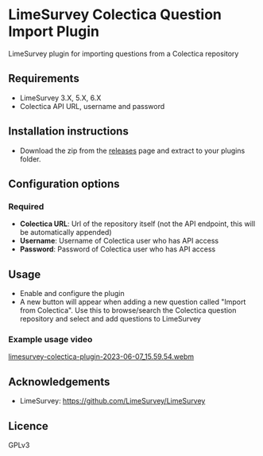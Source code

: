 # LimeSurvey Colectica Question Import Plugin
LimeSurvey plugin for importing questions from a Colectica repository

## Requirements
- LimeSurvey 3.X, 5.X, 6.X
- Colectica API URL, username and password

## Installation instructions
- Download the zip from the [releases](https://github.com/adamzammit/ImportQuestionFromColectica/releases) page and extract to your plugins folder.

## Configuration options

### Required
- **Colectica URL**: Url of the repository itself (not the API endpoint, this will be automatically appended)
- **Username**: Username of Colectica user who has API access
- **Password**: Password of Colectica user who has API access

## Usage
- Enable and configure the plugin
- A new button will appear when adding a new question called "Import from Colectica". Use this to browse/search the Colectica question repository and select and add questions to LimeSurvey

### Example usage video
[limesurvey-colectica-plugin-2023-06-07_15.59.54.webm](https://github.com/adamzammit/ImportQuestionFromColectica/assets/1452303/6f2c6f11-36fe-43dc-824d-cfd54cc2a40d)

## Acknowledgements

- LimeSurvey: https://github.com/LimeSurvey/LimeSurvey
 
## Licence

GPLv3

